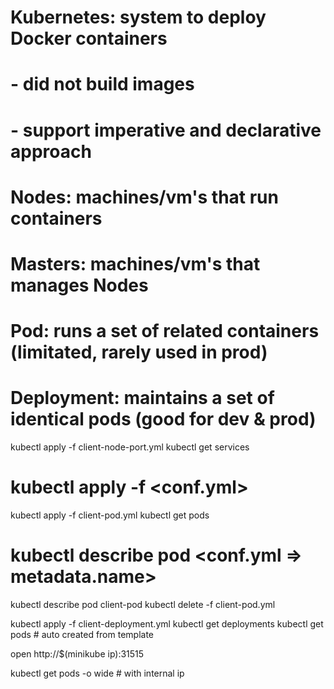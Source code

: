 # Kubernetes: system to deploy Docker containers
# - did not build images
# - support imperative and declarative approach
# Nodes: machines/vm's that run containers
# Masters: machines/vm's that manages Nodes

# Pod: runs a set of related containers (limitated, rarely used in prod)
# Deployment: maintains a set of identical pods (good for dev & prod)

kubectl apply -f client-node-port.yml
kubectl get services

# kubectl apply -f <conf.yml>
kubectl apply -f client-pod.yml 
kubectl get pods
# kubectl describe pod <conf.yml => metadata.name>
kubectl describe pod client-pod
kubectl delete -f client-pod.yml 

kubectl apply -f client-deployment.yml 
kubectl get deployments
kubectl get pods  # auto created from template

open http://$(minikube ip):31515

kubectl get pods -o wide  # with internal ip

